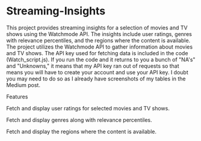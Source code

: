 # Streaming-Insights
This project provides streaming insights for a selection of movies and TV shows using the Watchmode API. The insights include user ratings, genres with relevance percentiles, and the regions where the content is available. The project utilizes the Watchmode API to gather information about movies and TV shows. The API key used for fetching data is included in the code (Watch_script.js). If you run the code and it returns to you a bunch of "NA's" and "Unknowns," it means that my API key ran out of requests so that means you will have to create your account and use your API key. I doubt you may need to do so as I already have screenshots of my tables in the Medium post.

Features

  Fetch and display user ratings for selected movies and TV shows.
  
  Fetch and display genres along with relevance percentiles.
  
  Fetch and display the regions where the content is available.
